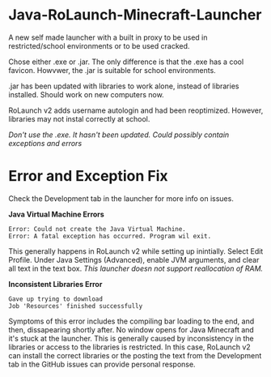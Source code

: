 # Java-RoLaunch-Minecraft-Launcher
A new self made launcher with a built in proxy to be used in restricted/school environments or to be used cracked.

Chose either .exe or .jar. The only difference is that the .exe has a cool favicon. Howvwer, the .jar is suitable for school environments.

.jar has been updated with libraries to work alone, instead of libraries installed. Should work on new computers now.

RoLaunch v2 adds username autologin and had been reoptimized. However, libraries may not instal correctly at school.

*Don't use the .exe. It hasn't been updated. Could possibly contain exceptions and errors*

# Error and Exception Fix
Check the Development tab in the launcher for more info on issues.

**Java Virtual Machine Errors**
```
Error: Could not create the Java Virtual Machine.
Error: A fatal exception has occurred. Program wil exit.
```

This generally happens in RoLaunch v2 while setting up inintially. Select Edit Profile. Under Java Settings (Advanced), enable JVM arguments, and clear all text in the text box.
*This launcher doesn not support reallocation of RAM.*

**Inconsistent Libraries Error**
```
Gave up trying to download
Job 'Resources' finished successfully
```
Symptoms of this error includes the compiling bar loading to the end, and then, dissapearing shortly after. No window opens for Java Minecraft and it's stuck at the launcher. This is generally caused by inconsistency in the libraries or access to the libraries is restricted. In this case, RoLaunch v2 can install the correct libraries or the posting the text from the Development tab in the GitHub issues can provide personal response.  
